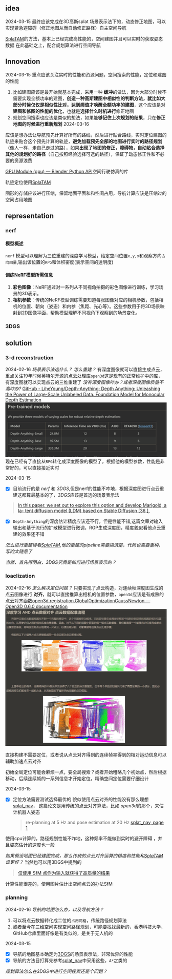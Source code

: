 ## idea

2024-03-15
最终应该完成在3D高斯splat 场景表示法下的，动态修正地图，可以实现紧急避障碍（修正地图从而自动修正路径）自主空间导航

[SplaTAM](../../docs/papers/SplaTAM.pdf)的方法，基本上已经完成高性能的，空间建图并且可以实时的获取姿态数据
在此基础之上，配合规划算法进行空间导航

## Innovation

2024-03-15
重点应该关注实时的性能和资源问题，空间搜索的性能，定位和建图的性能

1. 比如建图应该是最开始就基本完成，采用一种 **缓冲**的做法，因为大部分时候不需要实现全额功率的建图，**创造一种高斯建图中相似性的判断方法，就比如大部分时候仅仅是相似性比对，达到阈值才唤醒全额功率的建图**，这个应该是对 **建图和修图的性能的优化**，也就是**选择什么时机进行**修正地图
2. 规划空间搜索也应该是类似的想法，如果能**够记住上次规划的结果**，只在**修正地图的时候进行重新规划**
   2024-03-16

应该是想办法让导航预先计算好所有的路线，然后进行贴合路线，实时定位建图的轨迹来贴合这个预先计算的轨迹，**避免加载预先全部的地图进行实时的路径规划**（像人一样，走自己走过的路），如果**出现了地图的修正，障碍物，自动贴合选择其他的规划好的路径**（自己按照经验选择可选的路径），保证了动态修正性和不必要的资源浪费

[GPU Module (gpu) — Blender Python API](https://docs.blender.org/api/current/gpu.html)空间行驶仿真的库

轨迹定位使用[SplaTAM](../../docs/papers/SplaTAM.pdf)

图形的存储应该进行压缩，保留地面平面和和空间占用，导航计算应该是压缩过的空间占用地图

## representation

### nerf

#### 模型概述

`nerf` 模型可以理解为三位重建的深度学习模型，给定空间位置`x,y,x`和观察方向`方向向量`,输出该位置的`RPG`和体积密度\(表示空间的透明度)

#### 训练NeRF模型所需信息

1. **彩色图像**：NeRF通过对一系列从不同视角拍摄的彩色图像进行训练，学习场景的3D表示。
2. **相机参数**：传统的NeRF模型训练需要知道每张图像对应的相机参数，包括相机的位置、朝向（姿态）和内参（焦距、光心等）。这些参数用于将3D场景映射到2D图像平面，帮助模型理解不同视角下观察到的场景变化。

### 3DGS

## solution

### 3-d reconstruction

2024-02-16
_场景表示法选什么？_
_怎么重建？_
有深度图像就可以直接生成点云，重点关注19年时候英特尔开源的点云处理库`open3d`这是现有的正常维护中的库，有深度图就可以实现点云的三维重建了
_没有深度图像咋办？或者深度图像质量不高咋办?_
[GitHub - LiheYoung/Depth-Anything: Depth Anything: Unleashing the Power of Large-Scale Unlabeled Data. Foundation Model for Monocular Depth Estimation](https://github.com/LiheYoung/Depth-Anything)
![../../assets/Pasted_image_20240216143622.png](../../assets/Pasted_image_20240216143622.png)
现在已经有了直接从`RPG`转化成深度图像的模型了，根据他的模型参数，性能是非常好的，可以直接接近实时

2024-03-15

- [x] 目前流行的是 _nerf_ 和 _3DGS_,但是nerf的性能不咋地，根据深度图进行点云重建这都算最基本的了，*3DGS*应该是首选的场景表示法

> [In this paper, we set out to explore this option and develop Marigold, a la- tent diffusion model (LDM) based on Stable Diffusion [36 ],](../../docs/papers/RepurposingDiffusion-BasedImageGeneratorsforMonocularDepthEstimation.pdf)

- [x] `Depth-Anything`的深度估计精度应该还不行，但是性能不错,这篇文章对输入输出和基于流行的扩散模型进行微调，RGP生成深度图，精度貌似看他点云重建的效果还不错

_怎么进行重建得看[SplaTAM](../../docs/papers/SplaTAM.pdf),他的重建的pipeline需要搞清楚，代码也需要重构，写的太随意了_

_当然，首先得明白，3DGS究竟是如何进行场景表示的？_

### loaclization

2024-02-16
_怎么解决定位问题？_
只要实现了点云构造，对连续帧深度图生成的点云图像进行 **对齐**，就可以直接推算出相机的位置参数，`open3d`应该是有成熟的点云对齐函数[open3d.registration.GlobalOptimizationGaussNewton — Open3D 0.6.0 documentation](https://www.open3d.org/docs/0.6.0/python_api/open3d.registration.GlobalOptimizationGaussNewton.html)
![../../assets/Pasted_image_20240216144139.png](../../assets/Pasted_image_20240216144139.png)

直接构建不需要定位，或者说从点云对齐得到的连续帧率得到的相对运动信息可以辅助加速点云对齐

初始全局定位可能会麻烦一点，要全局搜索？或者开始粗略几个初始点，然后根据移动，后续连续帧的一系列信息才开始定位，精确空间定位需要仔细设计

2024-03-15

- [x] 定位方法需要测试选择最优的
      貌似使用点云对齐的性能没有那么理想[splat_nav](../../docs/papers/splat_nav.pdf)，
      这篇论文是用传统的点云对齐算法，比如 *open3d*的那个，来估计机器人姿态
  > re-planning at 5 Hz and pose estimation at 20 Hz
  > [splat_nav, page 1](../../docs/papers/splat_nav.pdf)

使用cpu计算的，路径规划性能不咋地，这种频率不能做到实时的避开障碍
，并且姿态估计的速度也一般

_如果假设地图已经建图完成，那么传统的点云对齐运算的精度和性能和[SplaTAM](../../docs/papers/SplaTAM.pdf)谁更好？_ 当然也可以用3DGS中提到的

> [仅使⽤ SfM 点作为输⼊就获得了⾼质量的结果](../../docs/papers/3DGS.pdf)

计算性能很差的，使用图片估计出空间点云的办法SfM

### planning

2024-02-16
_导航的地图怎么办，以及导航方法？_

1. 可以将点云数据转化成二位的`占用网格`，传统路径规划算法
2. 或者至今在三维空间实现空间路径规划，可能要找找最新的，香港科技大学，GitHub仓库里面好像是有类似的，是关于无人机的

2024-03-15

- [x] 导航的地图基本确定为[3DGS](../../docs/papers/3DGS.pdf)的场景表示法，非常优异的性能
- [x] 导航的方法目打算先参考[splat_nav](../../docs/papers/splat_nav.pdf)中采用这些，`A*`之类的

_规划算法怎么在3DGS中进行空间搜索还是个问题？_
